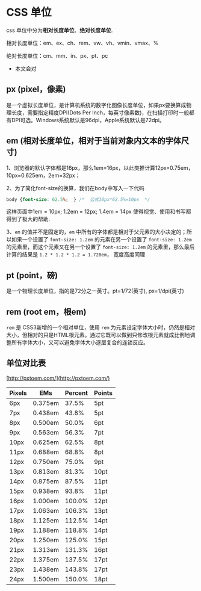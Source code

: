 # CSS 单位

css 单位中分为**相对长度单位**、**绝对长度单位**.

相对长度单位：em、ex、ch、rem、vw、vh、vmin、vmax、%

绝对长度单位：cm、mm、in、px、pt、pc

* 本文会对

## px (pixel，像素)

是一个虚拟长度单位，是计算机系统的数字化图像长度单位，如果px要换算成物理长度，需要指定精度DPI(Dots Per Inch，每英寸像素数)，在扫描打印时一般都有DPI可选。Windows系统默认是96dpi，Apple系统默认是72dpi。

## em (相对长度单位，相对于当前对象内文本的字体尺寸)

1、浏览器的默认字体都是16px，那么1em=16px，以此类推计算12px=0.75em，10px=0.625em，2em=32px；

2、为了简化font-size的换算，我们在body中写入一下代码

```css
body {font-size: 62.5%;  } /*  公式16px*62.5%=10px  */  
```

这样页面中1em = 10px; 1.2em = 12px; 1.4em = 14px 使得视觉、使用和书写都得到了极大的帮助.

3、`em` 的值并不是固定的，`em` 中所有的字体都是相对于父元素的大小决定的；所以如果一个设置了 `font-size: 1.2em` 的元素在另一个设置了 `font-size: 1.2em` 的元素里，而这个元素又在另一个设置了 `font-size: 1.2em` 的元素里，那么最后计算的结果是 `1.2 * 1.2 * 1.2 = 1.728em`， 宽度高度同理

## pt (point，磅)

是一个物理长度单位，指的是72分之一英寸。pt=1/72(英寸), px=1/dpi(英寸)

## rem (root em，根em)

`rem` 是 CSS3新增的一个相对单位，使用 `rem` 为元素设定字体大小时，仍然是相对大小，但相对的只是HTML根元素。通过它既可以做到只修改根元素就成比例地调整所有字体大小，又可以避免字体大小逐层复合的连锁反应。

## 单位对比表

[http://pxtoem.com/](http://pxtoem.com/)

| Pixels | EMs | Percent | Points |
| -- | -- | -- | -- |
| 6px | 0.375em	| 37.5%	| 5pt |
| 7px |	0.438em	| 43.8%	| 5pt |
| 8px	| 0.500em	| 50.0%	| 6pt |
| 9px	| 0.563em	| 56.3%	| 7pt |
| 10px | 0.625em | 62.5% | 8pt |
| 11px | 0.688em | 68.8% | 8pt |
| 12px | 0.750em | 75.0% | 9pt |
| 13px | 0.813em | 81.3% | 10pt |
| 14px | 0.875em | 87.5% | 11pt |
| 15px | 0.938em | 93.8% | 11pt |
| 16px | 1.000em | 100.0% | 12pt |
| 17px | 1.063em | 106.3% | 13pt |
| 18px | 1.125em | 112.5% | 14pt |
| 19px | 1.188em | 118.8% | 14pt |
| 20px | 1.250em | 125.0% | 15pt |
| 21px | 1.313em | 131.3% | 16pt |
| 22px | 1.375em | 137.5% | 17pt |
| 23px | 1.438em | 143.8% | 17pt |
| 24px | 1.500em | 150.0% | 18pt |